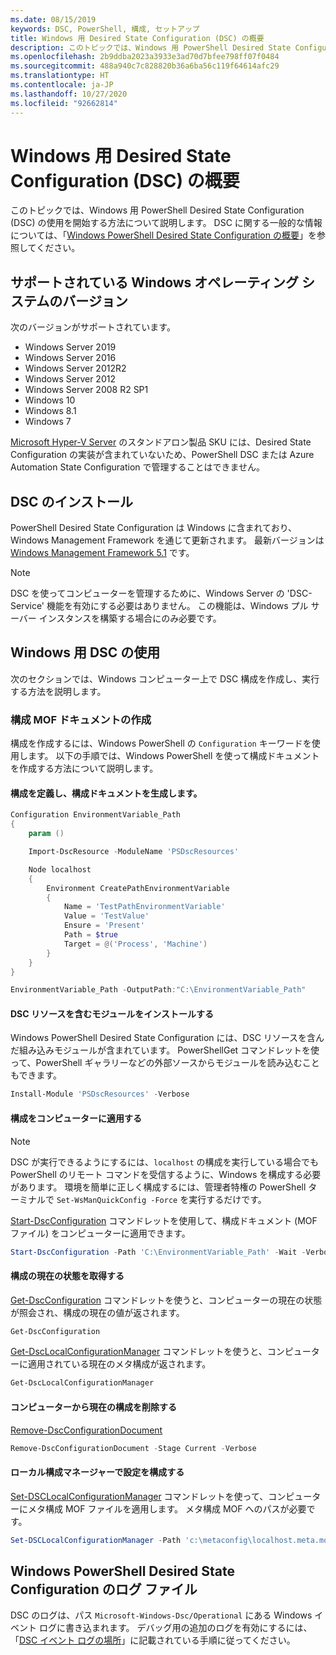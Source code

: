 ```yaml
---
ms.date: 08/15/2019
keywords: DSC, PowerShell, 構成, セットアップ
title: Windows 用 Desired State Configuration (DSC) の概要
description: このトピックでは、Windows 用 PowerShell Desired State Configuration (DSC) の使用を開始する方法について説明します。
ms.openlocfilehash: 2b9ddba2023a3933e3ad70d7bfee798ff07f0484
ms.sourcegitcommit: 488a940c7c828820b36a6ba56c119f64614afc29
ms.translationtype: HT
ms.contentlocale: ja-JP
ms.lasthandoff: 10/27/2020
ms.locfileid: "92662814"
---
```

# <a name="get-started-with-desired-state-configuration-dsc-for-windows"></a>Windows 用 Desired State Configuration (DSC) の概要

このトピックでは、Windows 用 PowerShell Desired State Configuration (DSC) の使用を開始する方法について説明します。 DSC に関する一般的な情報については、「[Windows PowerShell Desired State Configuration の概要](../overview/overview.md)」を参照してください。

## <a name="supported-windows-operation-system-versions"></a>サポートされている Windows オペレーティング システムのバージョン

次のバージョンがサポートされています。

- Windows Server 2019
- Windows Server 2016
- Windows Server 2012R2
- Windows Server 2012
- Windows Server 2008 R2 SP1
- Windows 10
- Windows 8.1
- Windows 7

[Microsoft Hyper-V Server](/windows-server/virtualization/hyper-v/hyper-v-server-2016) のスタンドアロン製品 SKU には、Desired State Configuration の実装が含まれていないため、PowerShell DSC または Azure Automation State Configuration で管理することはできません。

## <a name="installing-dsc"></a>DSC のインストール

PowerShell Desired State Configuration は Windows に含まれており、Windows Management Framework を通じて更新されます。 最新バージョンは [Windows Management Framework 5.1](https://www.microsoft.com/download/details.aspx?id=54616) です。

> [!NOTE]
> DSC を使ってコンピューターを管理するために、Windows Server の 'DSC-Service' 機能を有効にする必要はありません。
> この機能は、Windows プル サーバー インスタンスを構築する場合にのみ必要です。

## <a name="using-dsc-for-windows"></a>Windows 用 DSC の使用

次のセクションでは、Windows コンピューター上で DSC 構成を作成し、実行する方法を説明します。

### <a name="creating-a-configuration-mof-document"></a>構成 MOF ドキュメントの作成

構成を作成するには、Windows PowerShell の `Configuration` キーワードを使用します。
以下の手順では、Windows PowerShell を使って構成ドキュメントを作成する方法について説明します。

#### <a name="define-a-configuration-and-generate-the-configuration-document"></a>構成を定義し、構成ドキュメントを生成します。

```powershell
Configuration EnvironmentVariable_Path
{
    param ()

    Import-DscResource -ModuleName 'PSDscResources'

    Node localhost
    {
        Environment CreatePathEnvironmentVariable
        {
            Name = 'TestPathEnvironmentVariable'
            Value = 'TestValue'
            Ensure = 'Present'
            Path = $true
            Target = @('Process', 'Machine')
        }
    }
}

EnvironmentVariable_Path -OutputPath:"C:\EnvironmentVariable_Path"
```

#### <a name="install-a-module-containing-dsc-resources"></a>DSC リソースを含むモジュールをインストールする

Windows PowerShell Desired State Configuration には、DSC リソースを含んだ組み込みモジュールが含まれています。
PowerShellGet コマンドレットを使って、PowerShell ギャラリーなどの外部ソースからモジュールを読み込むこともできます。

```PowerShell
Install-Module 'PSDscResources' -Verbose
```

#### <a name="apply-the-configuration-to-the-machine"></a>構成をコンピューターに適用する

> [!NOTE]
> DSC が実行できるようにするには、`localhost` の構成を実行している場合でも PowerShell のリモート コマンドを受信するように、Windows を構成する必要があります。 環境を簡単に正しく構成するには、管理者特権の PowerShell ターミナルで `Set-WsManQuickConfig -Force` を実行するだけです。

[Start-DscConfiguration](/powershell/module/psdesiredstateconfiguration/start-dscconfiguration) コマンドレットを使用して、構成ドキュメント (MOF ファイル) をコンピューターに適用できます。

```powershell
Start-DscConfiguration -Path 'C:\EnvironmentVariable_Path' -Wait -Verbose
```

#### <a name="get-the-current-state-of-the-configuration"></a>構成の現在の状態を取得する

[Get-DscConfiguration](/powershell/module/psdesiredstateconfiguration/get-dscconfiguration) コマンドレットを使うと、コンピューターの現在の状態が照会され、構成の現在の値が返されます。

```powershell
Get-DscConfiguration
```

[Get-DscLocalConfigurationManager](/powershell/module/psdesiredstateconfiguration/get-dscLocalConfigurationManager) コマンドレットを使うと、コンピューターに適用されている現在のメタ構成が返されます。

```powershell
Get-DscLocalConfigurationManager
```

#### <a name="remove-the-current-configuration-from-a-machine"></a>コンピューターから現在の構成を削除する

[Remove-DscConfigurationDocument](/powershell/module/psdesiredstateconfiguration/remove-dscconfigurationdocument)

```powershell
Remove-DscConfigurationDocument -Stage Current -Verbose
```

#### <a name="configure-settings-in-local-configuration-manager"></a>ローカル構成マネージャーで設定を構成する

[Set-DSCLocalConfigurationManager](/powershell/module/PSDesiredStateConfiguration/Set-DscLocalConfigurationManager) コマンドレットを使って、コンピューターにメタ構成 MOF ファイルを適用します。 メタ構成 MOF へのパスが必要です。

```powershell
Set-DSCLocalConfigurationManager -Path 'c:\metaconfig\localhost.meta.mof' -Verbose
```

## <a name="windows-powershell-desired-state-configuration-log-files"></a>Windows PowerShell Desired State Configuration のログ ファイル

DSC のログは、パス `Microsoft-Windows-Dsc/Operational` にある Windows イベント ログに書き込まれます。
デバッグ用の追加のログを有効にするには、「[DSC イベント ログの場所](/powershell/scripting/dsc/troubleshooting/troubleshooting#where-are-dsc-event-logs)」に記載されている手順に従ってください。
